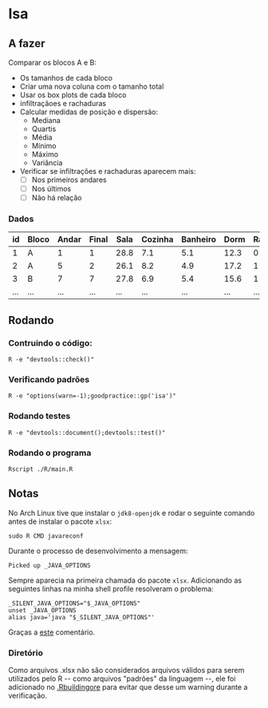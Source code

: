 # Isa
## A fazer
Comparar os blocos A e B:
* Os tamanhos de cada bloco
* Criar uma nova coluna com o tamanho total
* Usar os box plots de cada bloco
* infiltraçãoes e rachaduras
* Calcular medidas de posição e dispersão:
    * Mediana
    * Quartis
    * Média
    * Mínimo
    * Máximo
    * Variância
* Verificar se infiltrações e rachaduras aparecem mais:
    * [ ] Nos primeiros andares
    * [ ] Nos últimos
    * [ ] Não há relação

### Dados
|  id | Bloco | Andar | Final | Sala | Cozinha | Banheiro | Dorm | Rachadura | Infitr |
| --- | ----- | ----- | ----- | ---- | ------- | -------- | ---- | --------- | ------ |
| 1 | A | 1 | 1 | 28.8 | 7.1 | 5.1 | 12.3 | 0 | 1 |
| 2 | A | 5 | 2 | 26.1 | 8.2 | 4.9 | 17.2 | 1 | 1 |
| 3 | B | 7 | 7 | 27.8 | 6.9 | 5.4 | 15.6 | 1 | 0 |
| ... | ... | ... | ... | ... | ... | ... | ... | ... | ... |

## Rodando
### Contruindo o código:
```shell
R -e "devtools::check()"
```

### Verificando padrões
```shell
R -e "options(warn=-1);goodpractice::gp('isa')"
```

### Rodando testes
```shell
R -e "devtools::document();devtools::test()"
```

### Rodando o programa
```shell
Rscript ./R/main.R
```

## Notas
No Arch Linux tive que instalar o `jdk8-openjdk` e rodar o seguinte comando antes de instalar o pacote `xlsx`:
```shell
sudo R CMD javareconf
```

Durante o processo de desenvolvimento a mensagem:
```shell
Picked up _JAVA_OPTIONS
```
Sempre aparecia na primeira chamada do pacote `xlsx`. Adicionando as seguintes linhas na minha shell profile resolveram o problema:
```shell
_SILENT_JAVA_OPTIONS="$_JAVA_OPTIONS"
unset _JAVA_OPTIONS
alias java='java "$_SILENT_JAVA_OPTIONS"'
```

Graças a [este](https://superuser.com/a/1009779) comentário.

### Diretório
Como arquivos .xlsx não são considerados arquivos válidos para serem utilizados pelo R -- como arquivos "padrões" da linguagem --, ele foi adicionado no [.Rbuildingore](./.Rbuildingore) para evitar que desse um warning durante a verificação.
